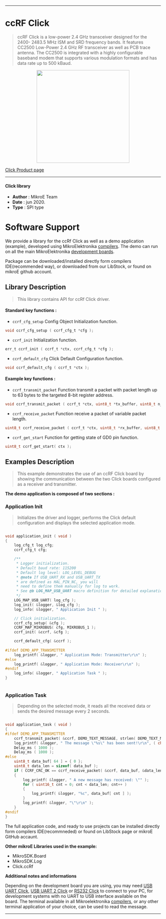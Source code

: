 
---
# ccRF Click

> ccRF Click is a low-power 2.4 GHz transceiver designed for the 2400- 2483.5 MHz ISM and SRD frequency bands. It features CC2500 Low-Power 2.4 GHz RF transceiver as well as PCB trace antenna. The CC2500 is integrated with a highly configurable baseband modem that supports various modulation formats and has data rate up to 500 kBaud.

<p align="center">
  <img src="https://download.mikroe.com/images/click_for_ide/ccrf_click.png" height=300px>
</p>

[Click Product page](https://www.mikroe.com/ccrf-click)

---


#### Click library 

- **Author**        : MikroE Team
- **Date**          : jun 2020.
- **Type**          : SPI type


# Software Support

We provide a library for the ccRf Click 
as well as a demo application (example), developed using MikroElektronika 
[compilers](https://shop.mikroe.com/compilers). 
The demo can run on all the main MikroElektronika [development boards](https://shop.mikroe.com/development-boards).

Package can be downloaded/installed directly form compilers IDE(recommended way), or downloaded from our LibStock, or found on mikroE github account. 

## Library Description

> This library contains API for ccRf Click driver.

#### Standard key functions :

- `ccrf_cfg_setup` Config Object Initialization function.
```c
void ccrf_cfg_setup ( ccrf_cfg_t *cfg ); 
```

- `ccrf_init` Initialization function.
```c
err_t ccrf_init ( ccrf_t *ctx, ccrf_cfg_t *cfg );
```

- `ccrf_default_cfg` Click Default Configuration function.
```c
void ccrf_default_cfg ( ccrf_t *ctx );
```

#### Example key functions :

- `ccrf_transmit_packet` Function transmit a packet with packet length up to 63 bytes to the targeted 8-bit register address.
```c
void ccrf_transmit_packet ( ccrf_t *ctx, uint8_t *tx_buffer, uint8_t n_bytes );
```

- `ccrf_receive_packet` Function receive a packet of variable packet length.
```c
uint8_t ccrf_receive_packet ( ccrf_t *ctx, uint8_t *rx_buffer, uint8_t *length_buff );
```

- `ccrf_get_start` Function for getting state of GD0 pin function.
```c
uint8_t ccrf_get_start( ctx );
```

## Examples Description

> This example demonstrates the use of an ccRF Click board by showing the communication between the two Click boards configured as a receiver and transmitter.

**The demo application is composed of two sections :**

### Application Init 

> Initializes the driver and logger, performs the Click default configuration and displays the selected application mode.

```c

void application_init ( void )
{
    log_cfg_t log_cfg;
    ccrf_cfg_t cfg;

    /** 
     * Logger initialization.
     * Default baud rate: 115200
     * Default log level: LOG_LEVEL_DEBUG
     * @note If USB_UART_RX and USB_UART_TX 
     * are defined as HAL_PIN_NC, you will 
     * need to define them manually for log to work. 
     * See @b LOG_MAP_USB_UART macro definition for detailed explanation.
     */
    LOG_MAP_USB_UART( log_cfg );
    log_init( &logger, &log_cfg );
    log_info( &logger, " Application Init " );

    // Click initialization.
    ccrf_cfg_setup( &cfg );
    CCRF_MAP_MIKROBUS( cfg, MIKROBUS_1 );
    ccrf_init( &ccrf, &cfg );

    ccrf_default_cfg( &ccrf );
    
#ifdef DEMO_APP_TRANSMITTER
    log_printf( &logger, " Application Mode: Transmitter\r\n" );
#else
    log_printf( &logger, " Application Mode: Receiver\r\n" );
#endif
    log_info( &logger, " Application Task " );
}
  
```

### Application Task

> Depending on the selected mode, it reads all the received data or sends the desired message every 2 seconds.

```c

void application_task ( void )
{
#ifdef DEMO_APP_TRANSMITTER
    ccrf_transmit_packet( &ccrf, DEMO_TEXT_MESSAGE, strlen( DEMO_TEXT_MESSAGE ) );
    log_printf( &logger, " The message \"%s\" has been sent!\r\n", ( char * ) DEMO_TEXT_MESSAGE );
    Delay_ms ( 1000 );
    Delay_ms ( 1000 );
#else
    uint8_t data_buf[ 64 ] = { 0 };
    uint8_t data_len = sizeof( data_buf );
    if ( CCRF_CRC_OK == ccrf_receive_packet( &ccrf, data_buf, &data_len ) )
    {
        log_printf( &logger, " A new message has received: \"" );
        for ( uint16_t cnt = 0; cnt < data_len; cnt++ )
        {
            log_printf( &logger, "%c", data_buf[ cnt ] );
        }
        log_printf( &logger, "\"\r\n" );
    }
#endif
} 

```


The full application code, and ready to use projects can be  installed directly form compilers IDE(recommneded) or found on LibStock page or mikroE GitHub accaunt.

**Other mikroE Libraries used in the example:** 

- MikroSDK.Board
- MikroSDK.Log
- Click.ccRf

**Additional notes and informations**

Depending on the development board you are using, you may need 
[USB UART Click](https://shop.mikroe.com/usb-uart-click), 
[USB UART 2 Click](https://shop.mikroe.com/usb-uart-2-click) or 
[RS232 Click](https://shop.mikroe.com/rs232-click) to connect to your PC, for 
development systems with no UART to USB interface available on the board. The 
terminal available in all Mikroelektronika 
[compilers](https://shop.mikroe.com/compilers), or any other terminal application 
of your choice, can be used to read the message.



---
